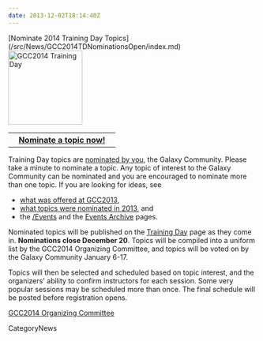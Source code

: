 ```yaml
---
date: 2013-12-02T18:14:40Z
---
```

<div class='newsItemHeader'>[Nominate 2014 Training Day Topics](/src/News/GCC2014TDNominationsOpen/index.md)</div>

<div class='right'><a href='/Events/GCC2014/TrainingDay'><img src='/Images/Logos/GCC2014LogoTall200.png' alt='GCC2014 Training Day' width="150" /></a></div>

<table>
  <tr>
    <th> &nbsp;&nbsp; <a href='http://bit.ly/gcc2014tdnom'>Nominate a topic now!</a> &nbsp;&nbsp; </th>
  </tr>
</table>


Training Day topics are [nominated by you](http://bit.ly/gcc2014tdnom), the Galaxy Community.  Please take a minute to nominate a topic.  Any topic of interest to the Galaxy Community can be nominated and you are encouraged to nominate more than one topic. If you are looking for ideas, see 
* [what was offered at GCC2013](/src/Events/GCC2013/TrainingDay/index.md),  
* [what topics were nominated in 2013](http://bit.ly/1i2j1gN), and
* the [/Events](/src/Events/index.md) and the [Events Archive](/src/Events/Archive/index.md) pages.

Nominated topics will be published on the [Training Day](/src/Events/GCC2014/TrainingDay/index.md) page as they come in.  **Nominations close December 20**.  Topics will be compiled into a uniform list by the GCC2014 Organizing Committee, and topics will be voted on by the Galaxy Community January 6-17.

Topics will then be selected and scheduled based on topic interest, and the organizers' ability to confirm instructors for each session.  Some very popular sessions may be scheduled more than once. The final schedule will be posted before registration opens.

[GCC2014 Organizing Committee](/src/Events/GCC2014/Organizers/index.md)


CategoryNews
